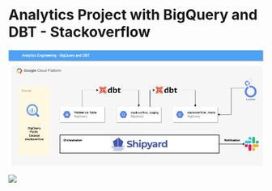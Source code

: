 # Analytics Project with BigQuery and DBT - Stackoverflow

![Alt text](dbt.png?raw=true "Cloud Diagram BigQuery-DBT")


<img width="1150" src="https://user-images.githubusercontent.com/2066453/210103440-03364254-8471-49d4-bb87-3147b20b4f29.png">
